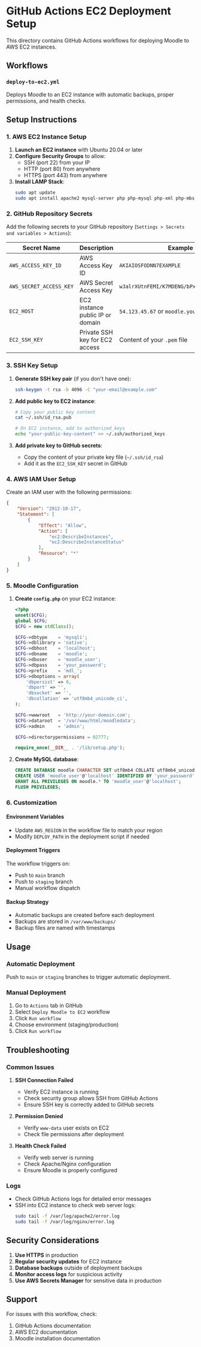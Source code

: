 # GitHub Actions EC2 Deployment Setup

This directory contains GitHub Actions workflows for deploying Moodle to AWS EC2 instances.

## Workflows

### `deploy-to-ec2.yml`
Deploys Moodle to an EC2 instance with automatic backups, proper permissions, and health checks.

## Setup Instructions

### 1. AWS EC2 Instance Setup

1. **Launch an EC2 instance** with Ubuntu 20.04 or later
2. **Configure Security Groups** to allow:
   - SSH (port 22) from your IP
   - HTTP (port 80) from anywhere
   - HTTPS (port 443) from anywhere
3. **Install LAMP Stack**:
   ```bash
   sudo apt update
   sudo apt install apache2 mysql-server php php-mysql php-xml php-mbstring php-curl php-gd php-zip unzip
   ```

### 2. GitHub Repository Secrets

Add the following secrets to your GitHub repository (`Settings > Secrets and variables > Actions`):

| Secret Name | Description | Example |
|-------------|-------------|---------|
| `AWS_ACCESS_KEY_ID` | AWS Access Key ID | `AKIAIOSFODNN7EXAMPLE` |
| `AWS_SECRET_ACCESS_KEY` | AWS Secret Access Key | `wJalrXUtnFEMI/K7MDENG/bPxRfiCYEXAMPLEKEY` |
| `EC2_HOST` | EC2 instance public IP or domain | `54.123.45.67` or `moodle.yourdomain.com` |
| `EC2_SSH_KEY` | Private SSH key for EC2 access | Content of your `.pem` file |

### 3. SSH Key Setup

1. **Generate SSH key pair** (if you don't have one):
   ```bash
   ssh-keygen -t rsa -b 4096 -C "your-email@example.com"
   ```

2. **Add public key to EC2 instance**:
   ```bash
   # Copy your public key content
   cat ~/.ssh/id_rsa.pub
   
   # On EC2 instance, add to authorized_keys
   echo "your-public-key-content" >> ~/.ssh/authorized_keys
   ```

3. **Add private key to GitHub secrets**:
   - Copy the content of your private key file (`~/.ssh/id_rsa`)
   - Add it as the `EC2_SSH_KEY` secret in GitHub

### 4. AWS IAM User Setup

Create an IAM user with the following permissions:

```json
{
    "Version": "2012-10-17",
    "Statement": [
        {
            "Effect": "Allow",
            "Action": [
                "ec2:DescribeInstances",
                "ec2:DescribeInstanceStatus"
            ],
            "Resource": "*"
        }
    ]
}
```

### 5. Moodle Configuration

1. **Create `config.php`** on your EC2 instance:
   ```php
   <?php
   unset($CFG);
   global $CFG;
   $CFG = new stdClass();
   
   $CFG->dbtype    = 'mysqli';
   $CFG->dblibrary = 'native';
   $CFG->dbhost    = 'localhost';
   $CFG->dbname    = 'moodle';
   $CFG->dbuser    = 'moodle_user';
   $CFG->dbpass    = 'your_password';
   $CFG->prefix    = 'mdl_';
   $CFG->dboptions = array(
       'dbpersist' => 0,
       'dbport' => '',
       'dbsocket' => '',
       'dbcollation' => 'utf8mb4_unicode_ci',
   );
   
   $CFG->wwwroot   = 'http://your-domain.com';
   $CFG->dataroot  = '/var/www/html/moodledata';
   $CFG->admin     = 'admin';
   
   $CFG->directorypermissions = 02777;
   
   require_once(__DIR__ . '/lib/setup.php');
   ```

2. **Create MySQL database**:
   ```sql
   CREATE DATABASE moodle CHARACTER SET utf8mb4 COLLATE utf8mb4_unicode_ci;
   CREATE USER 'moodle_user'@'localhost' IDENTIFIED BY 'your_password';
   GRANT ALL PRIVILEGES ON moodle.* TO 'moodle_user'@'localhost';
   FLUSH PRIVILEGES;
   ```

### 6. Customization

#### Environment Variables
- Update `AWS_REGION` in the workflow file to match your region
- Modify `DEPLOY_PATH` in the deployment script if needed

#### Deployment Triggers
The workflow triggers on:
- Push to `main` branch
- Push to `staging` branch
- Manual workflow dispatch

#### Backup Strategy
- Automatic backups are created before each deployment
- Backups are stored in `/var/www/backups/`
- Backup files are named with timestamps

## Usage

### Automatic Deployment
Push to `main` or `staging` branches to trigger automatic deployment.

### Manual Deployment
1. Go to `Actions` tab in GitHub
2. Select `Deploy Moodle to EC2` workflow
3. Click `Run workflow`
4. Choose environment (staging/production)
5. Click `Run workflow`

## Troubleshooting

### Common Issues

1. **SSH Connection Failed**
   - Verify EC2 instance is running
   - Check security group allows SSH from GitHub Actions
   - Ensure SSH key is correctly added to GitHub secrets

2. **Permission Denied**
   - Verify `www-data` user exists on EC2
   - Check file permissions after deployment

3. **Health Check Failed**
   - Verify web server is running
   - Check Apache/Nginx configuration
   - Ensure Moodle is properly configured

### Logs
- Check GitHub Actions logs for detailed error messages
- SSH into EC2 instance to check web server logs:
  ```bash
  sudo tail -f /var/log/apache2/error.log
  sudo tail -f /var/log/nginx/error.log
  ```

## Security Considerations

1. **Use HTTPS** in production
2. **Regular security updates** for EC2 instance
3. **Database backups** outside of deployment backups
4. **Monitor access logs** for suspicious activity
5. **Use AWS Secrets Manager** for sensitive data in production

## Support

For issues with this workflow, check:
1. GitHub Actions documentation
2. AWS EC2 documentation
3. Moodle installation documentation 